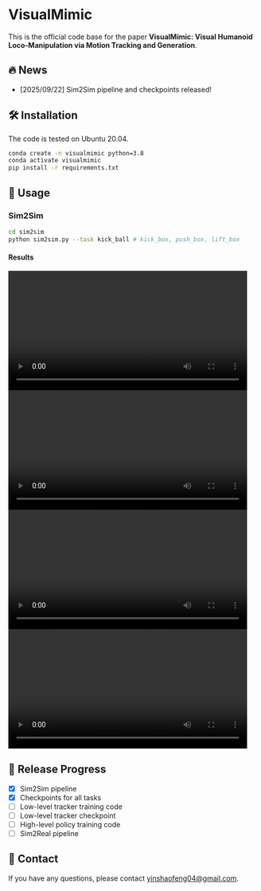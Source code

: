 # VisualMimic

This is the official code base for the paper **VisualMimic: Visual Humanoid Loco-Manipulation via Motion Tracking and Generation**.

## 🔥 News
- [2025/09/22] Sim2Sim pipeline and checkpoints released!

## 🛠️ Installation

The code is tested on Ubuntu 20.04.

```bash
conda create -n visualmimic python=3.8
conda activate visualmimic
pip install -r requirements.txt
```

## 🚀 Usage

### Sim2Sim

```bash
cd sim2sim
python sim2sim.py --task kick_ball # kick_box, push_box, lift_box
```

#### Results

<video src="asset/videos/sim2sim/kick_ball_sim2sim.mp4" controls width="480"></video>
<video src="asset/videos/sim2sim/kick_box_sim2sim.mp4" controls width="480"></video>
<video src="asset/videos/sim2sim/lift_box_sim2sim.mp4" controls width="480"></video>
<video src="asset/videos/sim2sim/push_box_sim2sim.mp4" controls width="480"></video>

## 📜 Release Progress

- [x] Sim2Sim pipeline
- [x] Checkpoints for all tasks
- [ ] Low-level tracker training code
- [ ] Low-level tracker checkpoint
- [ ] High-level policy training code
- [ ] Sim2Real pipeline

## 🤝 Contact

If you have any questions, please contact yinshaofeng04@gmail.com.